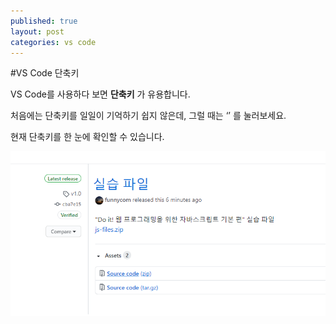 ```yaml
---
published: true
layout: post
categories: vs code
---
```


#VS Code 단축키


VS Code를 사용하다 보면 **단축키** 가 유용합니다. 

처음에는 단축키를 일일이 기억하기 쉽지 않은데, 그럴 때는 ‘’ 를 눌러보세요. 

현재 단축키를 한 눈에 확인할 수 있습니다.

![git-4.png](/_posts/git-4.png)
